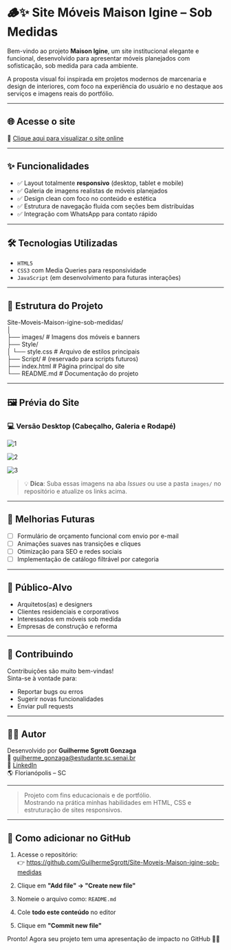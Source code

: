 # 🪵✨ Site Móveis Maison Igine – Sob Medidas

Bem-vindo ao projeto **Maison Igine**, um site institucional elegante e funcional, desenvolvido para apresentar móveis planejados com sofisticação, sob medida para cada ambiente.

A proposta visual foi inspirada em projetos modernos de marcenaria e design de interiores, com foco na experiência do usuário e no destaque aos serviços e imagens reais do portfólio.

---

## 🌐 Acesse o site

🔗 [Clique aqui para visualizar o site online](https://guilhermesgrott.github.io/Site-Moveis-Maison-igine-sob-medidas/)

---

## ✨ Funcionalidades

- ✅ Layout totalmente **responsivo** (desktop, tablet e mobile)  
- ✅ Galeria de imagens realistas de móveis planejados  
- ✅ Design clean com foco no conteúdo e estética  
- ✅ Estrutura de navegação fluida com seções bem distribuídas  
- ✅ Integração com WhatsApp para contato rápido

---

## 🛠️ Tecnologias Utilizadas

- `HTML5`  
- `CSS3` com Media Queries para responsividade  
- `JavaScript` (em desenvolvimento para futuras interações)

---

## 📁 Estrutura do Projeto

Site-Moveis-Maison-igine-sob-medidas/  
│  
├── images/              # Imagens dos móveis e banners  
├── Style/  
│   └── style.css        # Arquivo de estilos principais  
├── Script/              # (reservado para scripts futuros)  
├── index.html           # Página principal do site  
└── README.md            # Documentação do projeto

---

## 🖼️ Prévia do Site

### 💻 Versão Desktop (Cabeçalho, Galeria e Rodapé)
![1](https://github.com/user-attachments/assets/8d2a53d6-041c-4f10-97aa-5e70c76474fa)

![2](https://github.com/user-attachments/assets/005e59e6-5da5-4c9d-9b5b-16223f44b56e)

![3](https://github.com/user-attachments/assets/494f9b0d-1b0b-4892-b05f-75a0e42b0789)


> 💡 **Dica**: Suba essas imagens na aba *Issues* ou use a pasta `images/` no repositório e atualize os links acima.

---

## 🧠 Melhorias Futuras

- [ ] Formulário de orçamento funcional com envio por e-mail  
- [ ] Animações suaves nas transições e cliques  
- [ ] Otimização para SEO e redes sociais  
- [ ] Implementação de catálogo filtrável por categoria

---

## 🎯 Público-Alvo

- Arquitetos(as) e designers  
- Clientes residenciais e corporativos  
- Interessados em móveis sob medida  
- Empresas de construção e reforma

---

## 🤝 Contribuindo

Contribuições são muito bem-vindas!  
Sinta-se à vontade para:  

- Reportar bugs ou erros  
- Sugerir novas funcionalidades  
- Enviar pull requests

---

## 👨‍💻 Autor

Desenvolvido por **Guilherme Sgrott Gonzaga**  
📧 guilherme_gonzaga@estudante.sc.senai.br  
🔗 [LinkedIn](https://www.linkedin.com/in/guilherme-sgrott-dev-frontend)  
🌎 Florianópolis – SC

---

> Projeto com fins educacionais e de portfólio.  
> Mostrando na prática minhas habilidades em HTML, CSS e estruturação de sites responsivos.

---

## 🚀 Como adicionar no GitHub

1. Acesse o repositório:  
   👉 https://github.com/GuilhermeSgrott/Site-Moveis-Maison-igine-sob-medidas

2. Clique em **"Add file" → "Create new file"**

3. Nomeie o arquivo como: `README.md`

4. Cole **todo este conteúdo** no editor

5. Clique em **"Commit new file"**

Pronto! Agora seu projeto tem uma apresentação de impacto no GitHub 💼🚀
